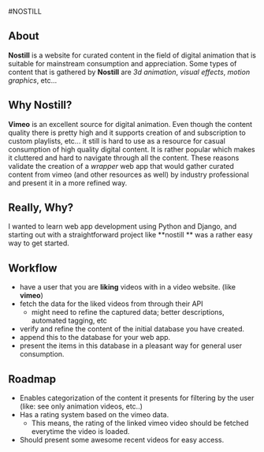 #NOSTILL

## About

**Nostill** is a website for curated content in the field of digital animation that is suitable for mainstream consumption and appreciation. Some types of content that is gathered by **Nostill** are *3d animation*, *visual effects*, *motion graphics*, etc...

## Why Nostill?

**Vimeo** is an excellent source for digital animation. Even though the content quality there is pretty high and it supports creation of and subscription to custom playlists, etc... it still is hard to use as a resource for casual consumption of high quality digital content. It is rather popular which makes it cluttered and hard to navigate through all the content. These reasons validate the creation of a *wrapper* web app that would gather curated content from vimeo (and other resources as well) by industry professional and present it in a more refined way.

## Really, Why?

I wanted to learn web app development using Python and Django, and starting out with a straightforward project like **nostill ** was a rather easy way to get started.

## Workflow

- have a user that you are **liking** videos with in a video website. (like **vimeo**)
- fetch the data for the liked videos from through their API
  - might need to refine the captured data; better descriptions, automated tagging, etc
- verify and refine the content of the initial database you have created.
- append this to the database for your web app.
- present the items in this database in a pleasant way for general user consumption.

## Roadmap

- Enables categorization of the content it presents for filtering by the user (like: see only animation videos, etc..)
- Has a rating system based on the vimeo data.
  - This means, the rating of the linked vimeo video should be fetched everytime the video is     loaded.
- Should present some awesome recent videos for easy access.